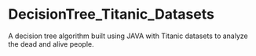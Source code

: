 # DecisionTree_Titanic_Datasets
A decision tree algorithm built using JAVA with Titanic datasets to analyze the dead and alive people.
